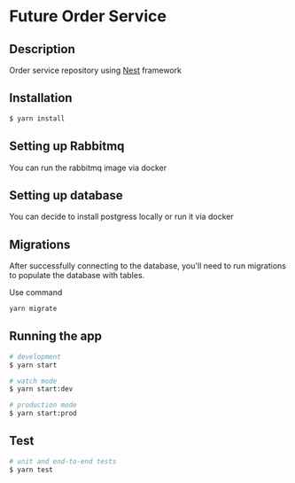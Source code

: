 # Future Order Service

## Description

Order service repository using [Nest](https://nestjs.com) framework

## Installation

```bash
$ yarn install
```

## Setting up Rabbitmq

You can run the rabbitmq image via docker

## Setting up database

You can decide to install postgress locally or run it via docker

## Migrations

After successfully connecting to the database, you'll need to run migrations to populate the database with tables.

Use command

```bash
yarn migrate
```

## Running the app

```bash
# development
$ yarn start

# watch mode
$ yarn start:dev

# production mode
$ yarn start:prod
```

## Test

```bash
# unit and end-to-end tests
$ yarn test
```

